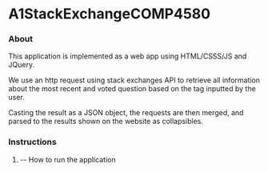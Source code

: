 # A1StackExchangeCOMP4580

### About

This application is implemented as a web app using HTML/CSSS/JS and JQuery. 

We use an http request using stack exchanges API to retrieve all information about the most recent and voted question based on the tag inputted by the user.

Casting the result as a JSON object, the requests are then merged, and parsed to the results shown on the website as collapsibles.

### Instructions

1. -- How to run the application
